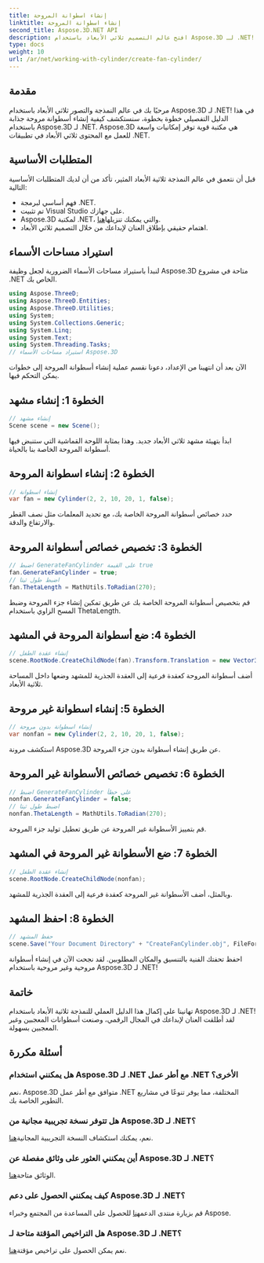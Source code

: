 ```yaml
---
title: إنشاء اسطوانة المروحة
linktitle: إنشاء اسطوانة المروحة
second_title: Aspose.3D.NET API
description: افتح عالم التصميم ثلاثي الأبعاد باستخدام Aspose.3D لـ .NET! قم بإنشاء أسطوانات مذهلة للمروحة وغير المروحة دون عناء. قم بتنزيل النسخة التجريبية الآن.
type: docs
weight: 10
url: /ar/net/working-with-cylinder/create-fan-cylinder/
---
```

## مقدمة
مرحبًا بك في عالم النمذجة والتصور ثلاثي الأبعاد باستخدام Aspose.3D لـ .NET! في هذا الدليل التفصيلي خطوة بخطوة، سنستكشف كيفية إنشاء أسطوانة مروحة جذابة باستخدام Aspose.3D لـ .NET. Aspose.3D هي مكتبة قوية توفر إمكانيات واسعة للعمل مع المحتوى ثلاثي الأبعاد في تطبيقات .NET.
## المتطلبات الأساسية
قبل أن نتعمق في عالم النمذجة ثلاثية الأبعاد المثير، تأكد من أن لديك المتطلبات الأساسية التالية:
- فهم أساسي لبرمجة .NET.
- تم تثبيت Visual Studio على جهازك.
-  Aspose.3D لمكتبة .NET، والتي يمكنك تنزيلها[هنا](https://releases.aspose.com/3d/net/).
- اهتمام حقيقي بإطلاق العنان لإبداعك من خلال التصميم ثلاثي الأبعاد.
## استيراد مساحات الأسماء
لنبدأ باستيراد مساحات الأسماء الضرورية لجعل وظيفة Aspose.3D متاحة في مشروع .NET الخاص بك.
```csharp
using Aspose.ThreeD;
using Aspose.ThreeD.Entities;
using Aspose.ThreeD.Utilities;
using System;
using System.Collections.Generic;
using System.Linq;
using System.Text;
using System.Threading.Tasks;
// استيراد مساحات الأسماء Aspose.3D
```
الآن بعد أن انتهينا من الإعداد، دعونا نقسم عملية إنشاء أسطوانة المروحة إلى خطوات يمكن التحكم فيها.
## الخطوة 1: إنشاء مشهد
```csharp
// إنشاء مشهد
Scene scene = new Scene();
```
ابدأ بتهيئة مشهد ثلاثي الأبعاد جديد. وهذا بمثابة اللوحة القماشية التي ستنبض فيها أسطوانة المروحة الخاصة بنا بالحياة.
## الخطوة 2: إنشاء اسطوانة المروحة
```csharp
// إنشاء اسطوانة
var fan = new Cylinder(2, 2, 10, 20, 1, false);
```
حدد خصائص أسطوانة المروحة الخاصة بك، مع تحديد المعلمات مثل نصف القطر والارتفاع والدقة.
## الخطوة 3: تخصيص خصائص أسطوانة المروحة
```csharp
// اضبط GenerateFanCylinder على القيمة true
fan.GenerateFanCylinder = true;
// اضبط طول ثيتا
fan.ThetaLength = MathUtils.ToRadian(270);
```
قم بتخصيص أسطوانة المروحة الخاصة بك عن طريق تمكين إنشاء جزء المروحة وضبط المسح الزاوي باستخدام ThetaLength.
## الخطوة 4: ضع أسطوانة المروحة في المشهد
```csharp
// إنشاء عقدة الطفل
scene.RootNode.CreateChildNode(fan).Transform.Translation = new Vector3(10, 0, 0);
```
أضف أسطوانة المروحة كعقدة فرعية إلى العقدة الجذرية للمشهد وضعها داخل المساحة ثلاثية الأبعاد.
## الخطوة 5: إنشاء اسطوانة غير مروحة
```csharp
// إنشاء اسطوانة بدون مروحة
var nonfan = new Cylinder(2, 2, 10, 20, 1, false);
```
استكشف مرونة Aspose.3D عن طريق إنشاء أسطوانة بدون جزء المروحة.
## الخطوة 6: تخصيص خصائص الأسطوانة غير المروحة
```csharp
// اضبط GenerateFanCylinder على خطأ
nonfan.GenerateFanCylinder = false;
// اضبط طول ثيتا
nonfan.ThetaLength = MathUtils.ToRadian(270);
```
قم بتمييز الأسطوانة غير المروحة عن طريق تعطيل توليد جزء المروحة.
## الخطوة 7: ضع الأسطوانة غير المروحة في المشهد
```csharp
// إنشاء عقدة الطفل
scene.RootNode.CreateChildNode(nonfan);
```
وبالمثل، أضف الأسطوانة غير المروحة كعقدة فرعية إلى العقدة الجذرية للمشهد.
## الخطوة 8: احفظ المشهد
```csharp
// حفظ المشهد
scene.Save("Your Document Directory" + "CreateFanCylinder.obj", FileFormat.WavefrontOBJ);
```
احفظ تحفتك الفنية بالتنسيق والمكان المطلوبين. لقد نجحت الآن في إنشاء أسطوانة مروحية وغير مروحية باستخدام Aspose.3D لـ .NET!
## خاتمة
تهانينا على إكمال هذا الدليل العملي للنمذجة ثلاثية الأبعاد باستخدام Aspose.3D لـ .NET! لقد أطلقت العنان لإبداعك في المجال الرقمي، وصنعت أسطوانات المعجبين وغير المعجبين بسهولة.
## أسئلة مكررة
### هل يمكنني استخدام Aspose.3D لـ .NET مع أطر عمل .NET الأخرى؟
نعم، Aspose.3D متوافق مع أطر عمل .NET المختلفة، مما يوفر تنوعًا في مشاريع التطوير الخاصة بك.
### هل تتوفر نسخة تجريبية مجانية من Aspose.3D لـ .NET؟
 نعم، يمكنك استكشاف النسخة التجريبية المجانية[هنا](https://releases.aspose.com/).
### أين يمكنني العثور على وثائق مفصلة عن Aspose.3D لـ .NET؟
 الوثائق متاحة[هنا](https://reference.aspose.com/3d/net/).
### كيف يمكنني الحصول على دعم Aspose.3D لـ .NET؟
 قم بزيارة منتدى الدعم[هنا](https://forum.aspose.com/c/3d/18) للحصول على المساعدة من المجتمع وخبراء Aspose.
### هل التراخيص المؤقتة متاحة لـ Aspose.3D لـ .NET؟
 نعم يمكن الحصول على تراخيص مؤقتة[هنا](https://purchase.aspose.com/temporary-license/).